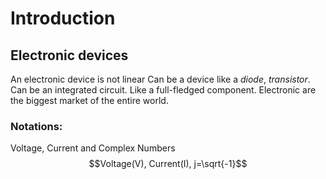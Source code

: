 # Introduction
## Electronic devices
An electronic device is not linear
Can be a device like a _diode_, _transistor_.
Can be an integrated circuit. Like a full-fledged component.
Electronic are the biggest market of the entire world.

### Notations:
Voltage, Current and Complex Numbers
$$Voltage(V), Current(I), j=\sqrt{-1}$$
